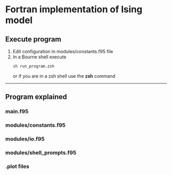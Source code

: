 # Fortran implementation of Ising model

## Execute program

1. Edit configuration in modules/constants.f95 file
2. In a Bourne shell execute
    ```bash
    sh run_program.zsh
    ```
    or if you are in a zsh shell use the **zsh** command

---
## Program explained

### main.f95

### modules/constants.f95

### modules/io.f95

### modules/shell_prompts.f95

### .plot files